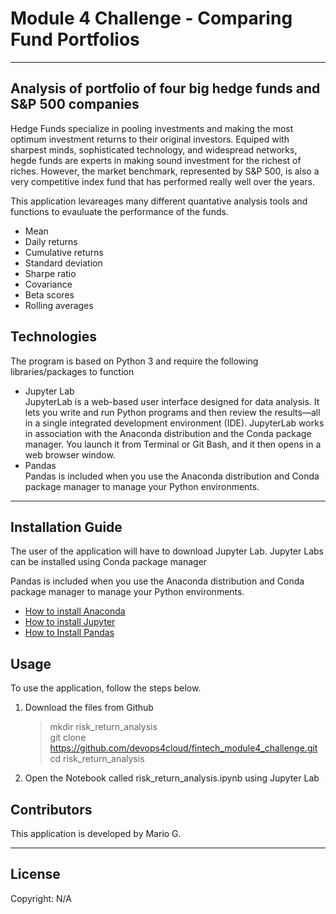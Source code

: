 # Module 4 Challenge - Comparing Fund Portfolios
---

## Analysis of portfolio of four big hedge funds and S&P 500 companies

Hedge Funds specialize in pooling investments and making the most optimum investment returns to their original investors. Equiped with sharpest minds, sophisticated technology, and widespread networks, hegde funds are experts in making sound investment for the richest of riches. However, the market benchmark, represented by S&P 500, is also a very competitive index fund that has performed really well over the years.

This application levareages many different quantative analysis tools and functions to evauluate the performance of the funds.
 - Mean
 - Daily returns
 - Cumulative returns
 - Standard deviation
 - Sharpe ratio
 - Covariance
 - Beta scores
 - Rolling averages



## Technologies

The program is based on Python 3 and require the following libraries/packages to function

- Jupyter Lab <br>
    JupyterLab is a web-based user interface designed for data analysis. It lets you write and run Python programs and then review the results—all in a single integrated development environment (IDE). JupyterLab works in association with the Anaconda distribution and the Conda package manager. You launch it from Terminal or Git Bash, and it then opens in a web browser window. 
- Pandas <br>
    Pandas is included when you use the Anaconda distribution and Conda package manager to manage your Python environments.

---

## Installation Guide

The user of the application will have to download Jupyter Lab. Jupyter Labs can be installed using Conda package manager

Pandas is included when you use the Anaconda distribution and Conda package manager to manage your Python environments.


   - [How to install Anaconda](https://docs.continuum.io/free/anaconda/install/) 
   - [How to install Jupyter ](https://jupyterlab.readthedocs.io/en/stable/getting_started/installation.html) 
   - [How to Install Pandas](https://pandas.pydata.org/pandas-docs/stable/getting_started/install.html) 
   

## Usage

To use the application, follow the steps below.

1. Download the files from Github
    > mkdir risk_return_analysis <br>
    > git clone https://github.com/devops4cloud/fintech_module4_challenge.git <br>
    > cd risk_return_analysis <br>

2. Open the Notebook called risk_return_analysis.ipynb using Jupyter Lab

## Contributors

This application is developed by Mario G.

---

## License

Copyright: N/A